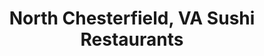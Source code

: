 ---
layout: city
title: North Chesterfield, VA Sushi Restaurants
permalink: /virginia/north-chesterfield/
stateAbbr: VA
stateName: Virginia
cityName: North Chesterfield
---